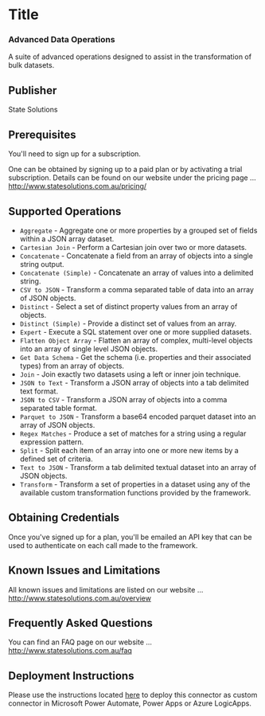 # Title
### Advanced Data Operations  
A suite of advanced operations designed to assist in the transformation of bulk datasets.

## Publisher
State Solutions

## Prerequisites
You'll need to sign up for a subscription.  

One can be obtained by signing up to a paid plan or by activating a trial subscription.  Details can be found on our website under the pricing page ... http://www.statesolutions.com.au/pricing/

## Supported Operations
- `Aggregate` - Aggregate one or more properties by a grouped set of fields within a JSON array dataset.  
- `Cartesian Join` - Perform a Cartesian join over two or more datasets.  
- `Concatenate` - Concatenate a field from an array of objects into a single string output.  
- `Concatenate (Simple)` - Concatenate an array of values into a delimited string.  
- `CSV to JSON` - Transform a comma separated table of data into an array of JSON objects.  
- `Distinct` - Select a set of distinct property values from an array of objects.  
- `Distinct (Simple)` - Provide a distinct set of values from an array.  
- `Expert` - Execute a SQL statement over one or more supplied datasets.  
- `Flatten Object Array` - Flatten an array of complex, multi-level objects into an array of single level JSON objects.  
- `Get Data Schema` - Get the schema (i.e. properties and their associated types) from an array of objects.  
- `Join` - Join exactly two datasets using a left or inner join technique.  
- `JSON to Text` - Transform a JSON array of objects into a tab delimited text format.  
- `JSON to CSV` - Transform a JSON array of objects into a comma separated table format.  
- `Parquet to JSON` - Transform a base64 encoded parquet dataset into an array of JSON objects.  
- `Regex Matches` - Produce a set of matches for a string using a regular expression pattern.  
- `Split` - Split each item of an array into one or more new items by a defined set of criteria.  
- `Text to JSON` - Transform a tab delimited textual dataset into an array of JSON objects.  
- `Transform` - Transform a set of properties in a dataset using any of the available custom transformation functions provided by the framework. 

## Obtaining Credentials
Once you've signed up for a plan, you'll be emailed an API key that can be used to authenticate on each call made to the framework.

## Known Issues and Limitations
All known issues and limitations are listed on our website ... http://www.statesolutions.com.au/overview

## Frequently Asked Questions
You can find an FAQ page on our website ... http://www.statesolutions.com.au/faq

## Deployment Instructions
Please use the instructions located [here](https://docs.microsoft.com/en-us/connectors/custom-connectors/paconn-cli) to deploy this connector as custom connector in Microsoft Power Automate, Power Apps or Azure LogicApps.